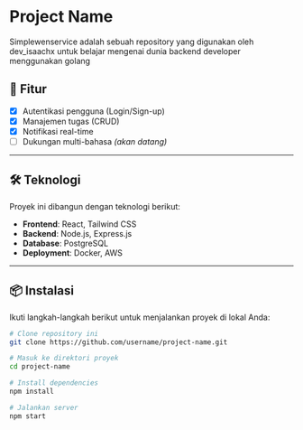 # Project Name

Simplewenservice adalah sebuah repository yang digunakan oleh 
dev_isaachx untuk belajar mengenai dunia backend developer menggunakan golang
## 🚀 Fitur

- [x] Autentikasi pengguna (Login/Sign-up)
- [x] Manajemen tugas (CRUD)
- [x] Notifikasi real-time
- [ ] Dukungan multi-bahasa *(akan datang)*

---

## 🛠️ Teknologi

Proyek ini dibangun dengan teknologi berikut:

- **Frontend**: React, Tailwind CSS
- **Backend**: Node.js, Express.js
- **Database**: PostgreSQL
- **Deployment**: Docker, AWS

---

## 📦 Instalasi

Ikuti langkah-langkah berikut untuk menjalankan proyek di lokal Anda:

```bash
# Clone repository ini
git clone https://github.com/username/project-name.git

# Masuk ke direktori proyek
cd project-name

# Install dependencies
npm install

# Jalankan server
npm start
